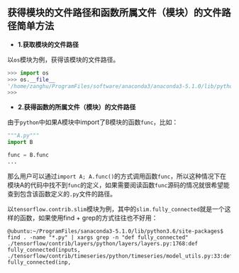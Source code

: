 ## 获得模块的文件路径和函数所属文件（模块）的文件路径简单方法

* **1.获取模块的文件路径**

以`os`模块为例，获得该模块的文件路径。

```python
>>> import os
>>> os.__file__
'/home/zanghu/ProgramFiles/software/anaconda3/anaconda3-5.1.0/lib/python3.6/os.py'
>>> 
```

* **2.获得函数的所属文件（模块）的文件路径**

由于`python`中如果A模块中import了B模块的函数`func`，比如：

```python
"""A.py"""
import B

func = B.func
...
```

那么用户可以通过`import A; A.func()`的方式调用函数`func`，所以这种情况下在模块A的代码中找不到`func`的定义，如果需要阅读函数`func`源码的情况就很希望能查到包含该函数定义的`.py`文件的路径。

以`tensorflow.contrib.slim`模块为例，其中的`slim.fully_connected`就是一个这样的函数，如果使用find + grep的方式往往也不好用：

```shell
@ubuntu:~/ProgramFiles/sanaconda3-5.1.0/lib/python3.6/site-packages$ find . -name "*.py" | xargs grep -n "def fully_connected"
./tensorflow/contrib/layers/python/layers/layers.py:1768:def fully_connected(inputs,
./tensorflow/contrib/timeseries/python/timeseries/model_utils.py:33:def fully_connected(inp,

```






